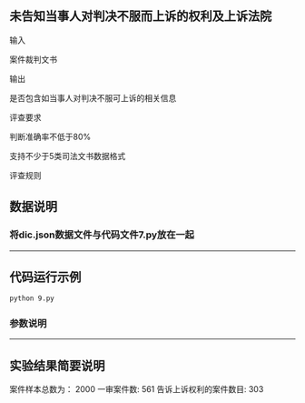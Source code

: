 ## 未告知当事人对判决不服而上诉的权利及上诉法院

输入

案件裁判文书

输出

是否包含如当事人对判决不服可上诉的相关信息


评查要求

判断准确率不低于80%

支持不少于5类司法文书数据格式

评查规则


## 数据说明
### 将dic.json数据文件与代码文件7.py放在一起

---
## 代码运行示例
```bash
python 9.py
```
### 参数说明

---
## 实验结果简要说明

案件样本总数为： 2000
一审案件数:  561
告诉上诉权利的案件数目:  303




